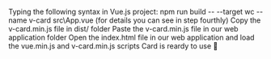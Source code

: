 Typing the following syntax in Vue.js project:
npm run build -- --target wc --name v-card src\App.vue
(for details you can see in step fourthly)
Copy the v-card.min.js file in dist/ folder
Paste the v-card.min.js file in our web application folder
Open the index.html file in our web application and load the vue.min.js and v-card.min.js scripts
Card is reardy to use 🎊